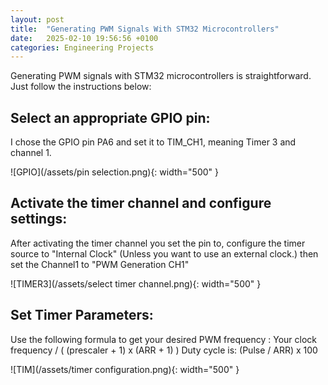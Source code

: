 ```yaml
---
layout: post
title:  "Generating PWM Signals With STM32 Microcontrollers"
date:   2025-02-10 19:56:56 +0100
categories: Engineering Projects
---
```


Generating PWM signals with STM32 microcontrollers is straightforward. Just follow the instructions below:


## Select an appropriate GPIO pin:


I chose the GPIO pin PA6 and set it to TIM_CH1, meaning Timer 3 and channel 1.

![GPIO](/assets/pin selection.png){: width="500" }

## Activate the timer channel and configure settings:

After activating the timer channel you set the pin to, configure the timer source to "Internal Clock" (Unless you want to use an external clock.) then set the Channel1 to "PWM Generation CH1"

![TIMER3](/assets/select timer channel.png){: width="500" }


## Set Timer Parameters:


Use the following formula to get your desired PWM frequency : Your clock frequency / ( (prescaler + 1) x (ARR + 1) )
Duty cycle is: (Pulse / ARR) x 100


![TIM](/assets/timer configuration.png){: width="500" }



